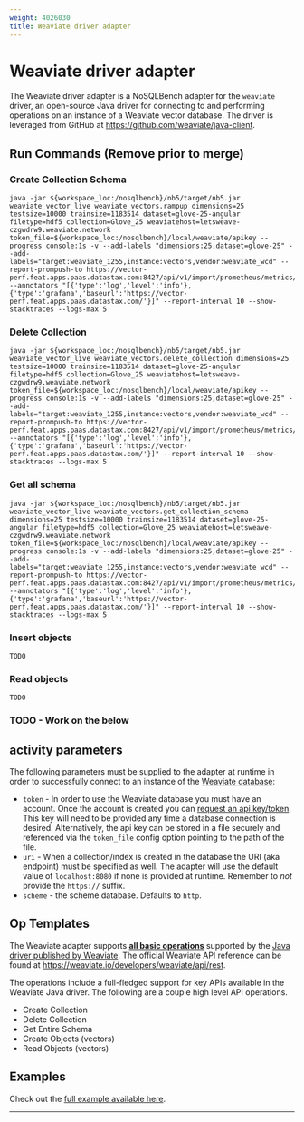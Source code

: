```yaml
---
weight: 4026030
title: Weaviate driver adapter
---
```

# Weaviate driver adapter

The Weaviate driver adapter is a NoSQLBench adapter for the `weaviate` driver, an open-source Java driver
for connecting to and performing operations on an instance of a Weaviate vector database. The driver is 
leveraged from GitHub at https://github.com/weaviate/java-client.

## Run Commands (Remove prior to merge)

### Create Collection Schema
```
java -jar ${workspace_loc:/nosqlbench}/nb5/target/nb5.jar weaviate_vector_live weaviate_vectors.rampup dimensions=25 testsize=10000 trainsize=1183514 dataset=glove-25-angular filetype=hdf5 collection=Glove_25 weaviatehost=letsweave-czgwdrw9.weaviate.network token_file=${workspace_loc:/nosqlbench}/local/weaviate/apikey --progress console:1s -v --add-labels "dimensions:25,dataset=glove-25" --add-labels="target:weaviate_1255,instance:vectors,vendor:weaviate_wcd" --report-prompush-to https://vector-perf.feat.apps.paas.datastax.com:8427/api/v1/import/prometheus/metrics/job/nosqlbench/instance/vectors --annotators "[{'type':'log','level':'info'},{'type':'grafana','baseurl':'https://vector-perf.feat.apps.paas.datastax.com/'}]" --report-interval 10 --show-stacktraces --logs-max 5
```

### Delete Collection
```
java -jar ${workspace_loc:/nosqlbench}/nb5/target/nb5.jar weaviate_vector_live weaviate_vectors.delete_collection dimensions=25 testsize=10000 trainsize=1183514 dataset=glove-25-angular filetype=hdf5 collection=Glove_25 weaviatehost=letsweave-czgwdrw9.weaviate.network token_file=${workspace_loc:/nosqlbench}/local/weaviate/apikey --progress console:1s -v --add-labels "dimensions:25,dataset=glove-25" --add-labels="target:weaviate_1255,instance:vectors,vendor:weaviate_wcd" --report-prompush-to https://vector-perf.feat.apps.paas.datastax.com:8427/api/v1/import/prometheus/metrics/job/nosqlbench/instance/vectors --annotators "[{'type':'log','level':'info'},{'type':'grafana','baseurl':'https://vector-perf.feat.apps.paas.datastax.com/'}]" --report-interval 10 --show-stacktraces --logs-max 5
```

### Get all schema
```
java -jar ${workspace_loc:/nosqlbench}/nb5/target/nb5.jar weaviate_vector_live weaviate_vectors.get_collection_schema dimensions=25 testsize=10000 trainsize=1183514 dataset=glove-25-angular filetype=hdf5 collection=Glove_25 weaviatehost=letsweave-czgwdrw9.weaviate.network token_file=${workspace_loc:/nosqlbench}/local/weaviate/apikey --progress console:1s -v --add-labels "dimensions:25,dataset=glove-25" --add-labels="target:weaviate_1255,instance:vectors,vendor:weaviate_wcd" --report-prompush-to https://vector-perf.feat.apps.paas.datastax.com:8427/api/v1/import/prometheus/metrics/job/nosqlbench/instance/vectors --annotators "[{'type':'log','level':'info'},{'type':'grafana','baseurl':'https://vector-perf.feat.apps.paas.datastax.com/'}]" --report-interval 10 --show-stacktraces --logs-max 5
```

### Insert objects
```
TODO
```

### Read objects
```
TODO
```

### TODO - Work on the below

## activity parameters

The following parameters must be supplied to the adapter at runtime in order to successfully connect to an
instance of the [Weaviate database](https://weaviate.io/developers/weaviate):

* `token` - In order to use the Weaviate database you must have an account. Once the account is created you can [request
  an api key/token](https://weaviate.io/developers/wcs/quickstart#explore-the-details-panel). This key will need to be 
  provided any time a database connection is desired. Alternatively, the api key can be stored in a file securely and 
  referenced via the `token_file` config option pointing to the path of the file.
* `uri` - When a collection/index is created in the database the URI (aka endpoint) must be specified as well. The adapter will
  use the default value of `localhost:8080` if none is provided at runtime. Remember to *not* provide the `https://`
  suffix.
* `scheme` - the scheme database. Defaults to `http`.

## Op Templates

The Weaviate adapter supports [**all basic operations**](../java/io/nosqlbench/adapter/weaviate/ops) supported by the [Java
driver published by Weaviate](https://github.com/weaviate/java-client). The official Weaviate API reference can be found at
https://weaviate.io/developers/weaviate/api/rest.

The operations include a full-fledged support for key APIs available in the Weaviate Java driver.
The following are a couple high level API operations.

* Create Collection
* Delete Collection
* Get Entire Schema
* Create Objects (vectors)
* Read Objects (vectors)

## Examples

Check out the [full example available here](./activities/weaviate_vectors_live.yaml).

---
